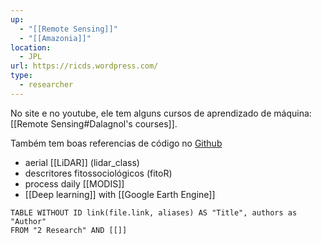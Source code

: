 ```yaml
---
up:
  - "[[Remote Sensing]]"
  - "[[Amazonia]]"
location:
  - JPL
url: https://ricds.wordpress.com/
type:
  - researcher
---
```

No site e no youtube, ele tem alguns cursos de aprendizado de máquina: [[Remote Sensing#Dalagnol's courses]].

Também tem boas referencias de código no [Github](https://github.com/ricds)
- aerial [[LiDAR]] (lidar_class)
- descritores fitossociológicos (fitoR)
- process daily [[MODIS]]
- [[Deep learning]] with [[Google Earth Engine]]



```dataview
TABLE WITHOUT ID link(file.link, aliases) AS "Title", authors as "Author"
FROM "2 Research" AND [[]]
```